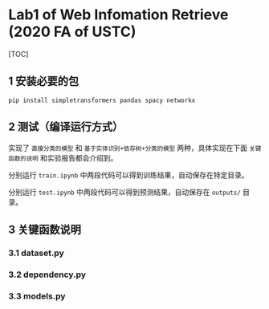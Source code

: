 

# Lab1 of Web Infomation Retrieve (2020 FA of USTC)

[TOC]

## 1 安装必要的包

```
pip install simpletransformers pandas spacy networkx
```

## 2 测试（编译运行方式）

实现了 `直接分类的模型` 和 `基于实体识别+依存树+分类的模型` 两种，具体实现在下面 `关键函数的说明` 和实验报告都会介绍到。

分别运行 `train.ipynb` 中两段代码可以得到训练结果，自动保存在特定目录。

分别运行 `test.ipynb` 中两段代码可以得到预测结果，自动保存在 `outputs/` 目录。

## 3 关键函数说明

### 3.1 dataset.py



### 3.2 dependency.py



### 3.3 models.py

